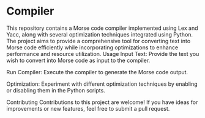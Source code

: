 # Compiler
This repository contains a Morse code compiler implemented using Lex and Yacc, along with several optimization techniques integrated using Python. The project aims to provide a comprehensive tool for converting text into Morse code efficiently while incorporating optimizations to enhance performance and resource utilization.
Usage
Input Text: Provide the text you wish to convert into Morse code as input to the compiler.

Run Compiler: Execute the compiler to generate the Morse code output.

Optimization: Experiment with different optimization techniques by enabling or disabling them in the Python scripts.

Contributing
Contributions to this project are welcome! If you have ideas for improvements or new features, feel free to submit a pull request.
